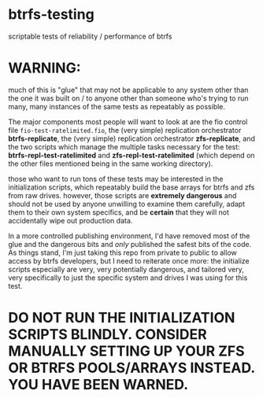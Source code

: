 # btrfs-testing
scriptable tests of reliability / performance of btrfs

# WARNING: 
much of this is "glue" that may not be applicable to any system other than the one it was built on / to anyone other than someone who's trying to run many, many instances of the same tests as repeatably as possible.

The major components most people will want to look at are the fio control file `fio-test-ratelimited.fio`, the (very simple) replication orchestrator **btrfs-replicate**, the (very simple) replication orchestrator **zfs-replicate**, and the two scripts which manage the multiple tasks necessary for the test: **btrfs-repl-test-ratelimited** and **zfs-repl-test-ratelimited** (which depend on the other files mentioned being in the same working directory).

those who want to run tons of these tests may be interested in the initialization scripts, which repeatably build the base arrays for btrfs and zfs from raw drives. however, those scripts are **extremely dangerous** and should not be used by anyone unwilling to examine them carefully, adapt them to their own system specifics, and be **certain** that they will not accidentally wipe out production data.

In a more controlled publishing environment, I'd have removed most of the glue and the dangerous bits and _only_ published the safest bits of the code. As things stand, I'm just taking this repo from private to public to allow access by btrfs developers, but I need to reiterate once more: the initialize scripts especially are very, very potentially dangerous, and tailored very, very specifically to just the specific system and drives I was using for this test.

# DO NOT RUN THE INITIALIZATION SCRIPTS BLINDLY. CONSIDER MANUALLY SETTING UP YOUR ZFS OR BTRFS POOLS/ARRAYS INSTEAD. YOU HAVE BEEN WARNED.
